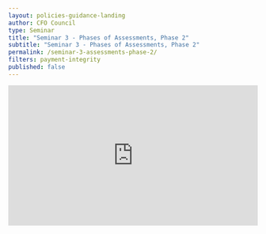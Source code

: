 ```yaml
---
layout: policies-guidance-landing
author: CFO Council
type: Seminar
title: "Seminar 3 - Phases of Assessments, Phase 2"
subtitle: "Seminar 3 - Phases of Assessments, Phase 2"
permalink: /seminar-3-assessments-phase-2/
filters: payment-integrity
published: false
---
```


<div style="padding:56.25% 0 0 0;position:relative;"><iframe src="https://player.vimeo.com/video/559136426?title=0&byline=0&portrait=0" style="position:absolute;top:0;left:0;width:100%;height:100%;" frameborder="0" allow="autoplay; fullscreen; picture-in-picture" allowfullscreen></iframe></div><script src="https://player.vimeo.com/api/player.js"></script>
